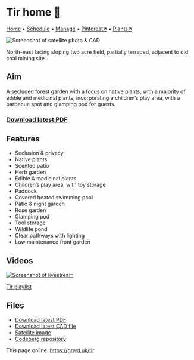 # Tir home 🏡

[Home](https://grwd.uk/tir/) • [Schedule](https://grwd.uk/tir/schedule) • [Manage](https://grwd.uk/tir/manage) • [Pinterest↗](https://pinterest.co.uk/NatureWorksGarden/tir/) • [Plants↗](https://grwd.cc/tir-plants)

![Screenshot of satellite photo & CAD](https://res.cloudinary.com/growdigital/image/upload/w_320/v1701959556/tir/screenshot-cad.jpg)

North-east facing sloping two acre field, partially terraced, adjacent to old coal mining site.

## Aim

A secluded forest garden with a focus on native plants, with a majority of edible and medicinal plants, incorporating a children’s play area, with a barbecue spot and glamping pod for guests.

### [Download latest PDF](https://codeberg.org/natureworks/tir/src/branch/main/tir.pdf)

## Features

* Seclusion & privacy
* Native plants
* Scented patio
* Herb garden
* Edible & medicinal plants 
* Children’s play area, with toy storage
* Paddock
* Covered heated swimming pool
* Patio & night garden
* Rose garden
* Glamping pod
* Tool storage
* Wildlife pond
* Clear pathways with lighting
* Low maintenance front garden

## Videos

[![Screenshot of livestream](https://res.cloudinary.com/growdigital/image/upload/w_320/v1638362351/clifftop/clifftop-livestream.jpg)](https://grwd.cc/tir-playlist)

[Tir playlist](https://grwd.cc/tir-playlist)

## Files

* [Download latest PDF](https://codeberg.org/natureworks/tir/src/branch/main/tir.pdf)
* [Download latest CAD file](https://codeberg.org/natureworks/tir/src/branch/main/tir.dxf)
* [Satellite image](https://codeberg.org/natureworks/tir/src/branch/main/satellite.jpg)
* [Codeberg repository](https://codeberg.org/natureworks/tir)

This page online: <https://grwd.uk/tir>
